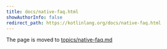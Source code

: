 ```yaml
---
title: docs/native-faq.html
showAuthorInfo: false
redirect_path: https://kotlinlang.org/docs/native-faq.html
---
```


The page is moved to [topics/native-faq.md](docs/topics/native-faq.md)
